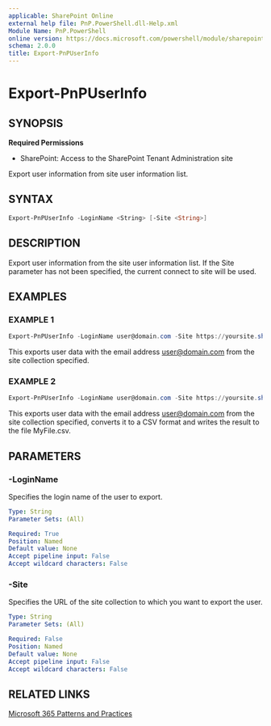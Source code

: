 ```yaml
---
applicable: SharePoint Online
external help file: PnP.PowerShell.dll-Help.xml
Module Name: PnP.PowerShell
online version: https://docs.microsoft.com/powershell/module/sharepoint-pnp/export-pnpuserinfo
schema: 2.0.0
title: Export-PnPUserInfo
---
```


# Export-PnPUserInfo

## SYNOPSIS

**Required Permissions**

* SharePoint: Access to the SharePoint Tenant Administration site

Export user information from site user information list.

## SYNTAX

```powershell
Export-PnPUserInfo -LoginName <String> [-Site <String>]
```

## DESCRIPTION

Export user information from the site user information list. If the Site parameter has not been specified, the current connect to site will be used.


## EXAMPLES

### EXAMPLE 1
```powershell
Export-PnPUserInfo -LoginName user@domain.com -Site https://yoursite.sharepoint.com/sites/team
```

This exports user data with the email address user@domain.com from the site collection specified.

### EXAMPLE 2
```powershell
Export-PnPUserInfo -LoginName user@domain.com -Site https://yoursite.sharepoint.com/sites/team | ConvertTo-Csv | Out-File MyFile.csv
```

This exports user data with the email address user@domain.com from the site collection specified, converts it to a CSV format and writes the result to the file MyFile.csv.

## PARAMETERS

### -LoginName
Specifies the login name of the user to export.

```yaml
Type: String
Parameter Sets: (All)

Required: True
Position: Named
Default value: None
Accept pipeline input: False
Accept wildcard characters: False
```

### -Site
Specifies the URL of the site collection to which you want to export the user.

```yaml
Type: String
Parameter Sets: (All)

Required: False
Position: Named
Default value: None
Accept pipeline input: False
Accept wildcard characters: False
```

## RELATED LINKS

[Microsoft 365 Patterns and Practices](https://aka.ms/m365pnp)